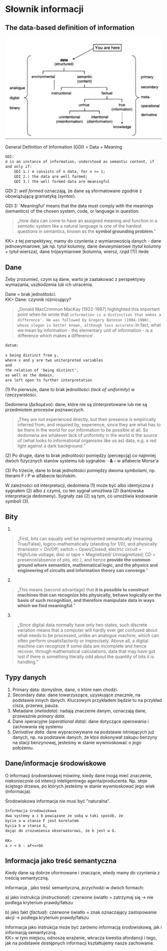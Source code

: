 # Słownik informacji

## The data-based definition of information

![](../.gitbook/assets/zrzut-ekranu-2020-04-4-o-15.08.25.png)

General Definition of Information \(GDI\) = Data + Meaning

```text
GDI:
σ is an instance of information, understood as semantic content, if and only if:
    GDI 1.) σ consists of n data, for n >= 1;
    GDI 2.) the data are well formed;
    GDI 3.) the well formed data are meaningful 
```

GDI 2: _well formed_ oznaczają, że dane są sformatowane zgodnie z obowiązującą gramatyką \(_syntax_\).

GDI 3: \`Meaningful' means that the data must comply with the meanings \(semantics\) of the chosen system, code, or language in question.

> „How data can come to have an assigned meaning and function in a semiotic system like a natural language is one of the hardest questions in semantics, known as the **symbol grounding problem**.”

KK&gt; z tej perspektywy, mamy do czynienia z wymiarowością danych - dane jednowymiarowe, jak np. tytuł kolumny, dane dwuwymiarowe \(tytuł kolumny + tytuł wiersza\), dane trójwymiarowe \(kolumna, wiersz, _rząd_ \(?\)\) itede

## Dane

Żeby zrozumieć, czym są dane, warto je zaatakować z perspektywy wymazania, uszkodzenia lub ich utracenia.

Dane = brak jednolitości.   
KK&gt; Dane: czynnik różnicujący?

> „Donald MacCrimmon MacKay \(1922-1987\) highlighted this important point when he wrote that  `information is a distinction that makes a difference'. He was followed by Gregory Bateson (1904-1980), whose slogan is better known, although less accurate:`In fact, what we mean by information - the elementary unit of information - is a difference which makes a difference'.

```text
datum: 

x being distinct from y, 
where x and y are two uniterpreted variables
and
the relation of 'being distinct',
as well as the domain,
are left open to further interpretation
```

\(1\) Po pierwsze, dane to brak jednolitości \(_lack of uniformity_\) w rzeczywistości.

Dedomena \(Δεδομένα\): dane, które nie są zinterpretowane lub nie są przedmiotem procesów poznawczych.

> „They are not experienced directly, but their presence is empirically inferred from, and required by, experience, since they are what has to be there in the world for our information to be possible at all. So dedomena are whatever lack of uniformity in the world is the source of \(what looks to informational organisms like us as\) data, e.g. a red light against a dark background.”

\(2\) Po drugie, dane to brak jednolitości pomiędzy \(percepcją\) co najmniej dwóch fizycznych stanów systemu lub sygnałów. **· & -** w alfabecie Morse'a

\(3\) Po trzecie, dane to brak jednolitości pomiędzy dwoma symbolami, np. literami F i P w alfabecie łacińskim.

W zależności od interpretacji, dedomena \(1\) może być albo identyczna z sygnałem \(2\) albo z czymś, co ten sygnał umożliwia \(2\) \(kantowska interpretacja dedomeny\). Sygnały zaś \(2\) są tym, co umożliwia kodowanie symboli \(3\).

## Bity

1.

> „First, bits can equally well be represented semantically \(meaning True/False\), logico-mathematically \(standing for 1/0\), and physically \(transistor = On/Off; switch = Open/Closed; electric circuit = High/Low voltage; disc or tape = Magnetized/ Unmagnetized; CD = presence/absence of pits, etc.\), and hence **provide the common ground where semantics, mathematical logic, and the physics and engineering of circuits and information theory can converge**.”

2.

> „This means \(second advantage\) that **it is possible to construct machines that can recognize bits physically, behave logically on the basis of such recognition, and therefore manipulate data in ways which we find meaningful**.”

3.

> „Since digital data normally have only two states, such discrete variation means that a computer will hardly ever get confused about what needs to be processed, unlike an analogue machine, which can often perform unsatisfactorily or imprecisely. Above all, a digital machine can recognize if some data are incomplete and hence recover, through mathematical calculations, data that may have got lost if there is something literally odd about the quantity of bits it is handling.”

## Typy danych

1. Primary data: domyślnie, dane, o które nam chodzi. 
2. Secondary data: dane towarzyszące, uzyskujące znacznie, na podstawie innych danych. Kluczowym przykładem będzie tu na przykład cisza, przerwa, pauza.
3. Metadane \(_metadata_\): nadają znaczenie danym, oznaczają dane, przeważnie _primary_ _data_.
4. Dane operacyjne \(_operational data_\): dane dotyczące operowania i zachowania się systemu
5. _Derivative data_: dane wypracowywane na podstawie istniejących już danych, np. na podstawie danych, że ktoś dokonywał zakupu benzyny na stacji benzynowej, jesteśmy w stanie wywnioskować o jego położeniu.

## Dane/informacje środowiskowe

O informacji środowiskowej mówimy, kiedy dane mogą mieć znaczenie, niekoniecznie od intencji inteligentnego agenta/producenta. Np. słoje ściętego drzewa, po których jesteśmy w stanie wywnioskować jego wiek \(informacja\).

Środowiskowa informacja nie musi być "naturalna".

```text
Informacja środowiskowa
dwa systemy a i b powiązane ze sobą w taki sposób, że 
bycie a w stanie F jest korelatem
bycia b w stanie G,
dając do zrozumienia obserwatorowi, że b jest w G.

KK>
a > < b : aF<=>bG 
```

## Informacja jako treść semantyczna

Kiedy dane są dobrze uformowane i znaczące, wtedy mamy do czynienia z treścią semantyczną.

Informacja , jako treść semantyczna, przychodzi w dwóch formach:

a\) jako instrukcja \(_instructional_\): czerwone światło = zatrzymaj się -&gt; nie podlega kryterium prawdy/fałszu

b\) jako fakt \(_factual_\): czerwone światło = znak oznaczający zastopowanie akcji -&gt; podlega kryterium prawdy/fałszu

Informacja jako instrukcja może być zarówno informacją środowiskową, jak i informacją semantyczną.  
KK&gt; w tym miejscu, odnoszę wrażenie, wkracza kwestia afordancji i tego, jak na podstawie dostępnych informacji kształtujemy nasze zachowanie.

